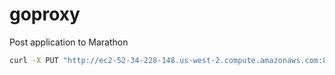 # goproxy

Post application to Marathon 

```bash
curl -X PUT "http://ec2-52-34-228-148.us-west-2.compute.amazonaws.com:8080/v2/apps/router" -d @"router.json" -H "Content-type: application/json"
```